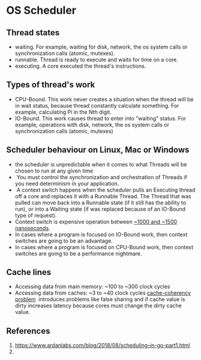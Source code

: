 # OS Scheduler
## Thread states
- waiting. For example, waiting for disk, network, the os system calls or synchronization calls (atomic, mutexes).
- runnable. Thread is ready to execute and waits for time on a core.
- executing.  A core executed the thread's instructions. 

## Types of thread's work
- CPU-Bound. This work never creates a situation when the thread will be in wait status, because thread constantly calculate something.  For example, calculating Pi in the Nth digit.
- IO-Bound.  This work causes thread to enter into "waiting" status.  For example, operations with disk, network, the os system calls or synchronization calls (atomic, mutexes)
## Scheduler behaviour on Linux, Mac or Windows
- the scheduler is unpredictable when it comes to what Threads will be chosen to run at any given time
-  You must control the synchronization and orchestration of Threads if you need determinism in your application.
-  A context switch happens when the scheduler pulls an Executing thread off a core and replaces it with a Runnable Thread. The Thread that was pulled can move back into a Runnable state (if it still has the ability to run), or into a Waiting state (if was replaced because of an IO-Bound type of request).
- Context switch is expensive operation between [~1000 and ~1500 nanoseconds](https://eli.thegreenplace.net/2018/measuring-context-switching-and-memory-overheads-for-linux-threads/).
- In cases where a program is focused on IO-Bound work, then context switches are going to be an advantage.
- In cases where a program is focused on  CPU-Bound work, then context switches are going to be a performance nightmare.
## Cache lines
- Accessing data from main memory: ~100 to ~300 clock cycles
- Accessing data from caches: ~3 to ~40 clock cycles
[cache-coherency problem](https://youtu.be/WDIkqP4JbkE)  introduces problems like false sharing and if cache value is dirty increases latency because cores must change the dirty cache value. 

## References
1. https://www.ardanlabs.com/blog/2018/08/scheduling-in-go-part1.html
2. 